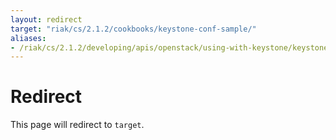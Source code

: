 ```yaml
---
layout: redirect
target: "riak/cs/2.1.2/cookbooks/keystone-conf-sample/"
aliases:
- /riak/cs/2.1.2/developing/apis/openstack/using-with-keystone/keystone-conf-sample
---
```


# Redirect

This page will redirect to `target`.
